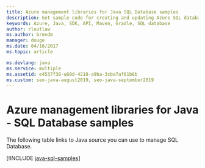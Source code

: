 ```yaml
---
title: Azure management libraries for Java SQL Database samples
description: Get sample code for creating and updating Azure SQL databases using the Azure Management libraries for Java
keywords: Azure, Java, SDK, API, Maven, Gradle, SQL database
author: rloutlaw
ms.author: brendm
manager: douge
ms.date: 04/16/2017
ms.topic: article

ms.devlang: java
ms.service: multiple
ms.assetid: e4537f38-a60d-4218-a9ba-3cba7af61b8b
ms.custom: seo-java-august2019, seo-java-september2019
---
```



# Azure management libraries for Java - SQL Database samples

The following table links to Java source you can use to manage SQL Database.

[!INCLUDE [java-sql-samples](includes/java-sql-samples.md)]